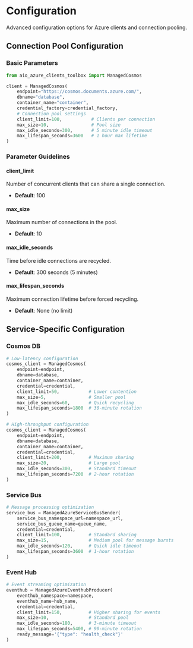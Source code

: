 # Configuration

Advanced configuration options for Azure clients and connection pooling.

## Connection Pool Configuration

### Basic Parameters

```python
from aio_azure_clients_toolbox import ManagedCosmos

client = ManagedCosmos(
    endpoint="https://cosmos.documents.azure.com/",
    dbname="database",
    container_name="container",
    credential_factory=credential_factory,
    # Connection pool settings
    client_limit=100,           # Clients per connection
    max_size=10,                # Pool size
    max_idle_seconds=300,       # 5 minute idle timeout
    max_lifespan_seconds=3600   # 1 hour max lifetime
)
```

### Parameter Guidelines

#### client_limit

Number of concurrent clients that can share a single connection.

- **Default**: 100


#### max_size

Maximum number of connections in the pool.

- **Default**: 10

#### max_idle_seconds

Time before idle connections are recycled.

- **Default**: 300 seconds (5 minutes)


#### max_lifespan_seconds

Maximum connection lifetime before forced recycling.

- **Default**: None (no limit)

## Service-Specific Configuration

### Cosmos DB

```python
# Low-latency configuration
cosmos_client = ManagedCosmos(
    endpoint=endpoint,
    dbname=database,
    container_name=container,
    credential=credential,
    client_limit=50,           # Lower contention
    max_size=5,                # Smaller pool
    max_idle_seconds=60,       # Quick recycling
    max_lifespan_seconds=1800  # 30-minute rotation
)

# High-throughput configuration
cosmos_client = ManagedCosmos(
    endpoint=endpoint,
    dbname=database,
    container_name=container,
    credential=credential,
    client_limit=200,          # Maximum sharing
    max_size=20,               # Large pool
    max_idle_seconds=300,      # Standard timeout
    max_lifespan_seconds=7200  # 2-hour rotation
)
```

### Service Bus

```python
# Message processing optimization
service_bus = ManagedAzureServiceBusSender(
    service_bus_namespace_url=namespace_url,
    service_bus_queue_name=queue_name,
    credential=credential,
    client_limit=100,          # Standard sharing
    max_size=15,               # Medium pool for message bursts
    max_idle_seconds=120,      # Quick idle timeout
    max_lifespan_seconds=3600  # 1-hour rotation
)
```

### Event Hub

```python
# Event streaming optimization
eventhub = ManagedAzureEventhubProducer(
    eventhub_namespace=namespace,
    eventhub_name=hub_name,
    credential=credential,
    client_limit=150,          # Higher sharing for events
    max_size=10,               # Standard pool
    max_idle_seconds=180,      # 3-minute timeout
    max_lifespan_seconds=5400, # 90-minute rotation
    ready_message='{"type": "health_check"}'
)
```

